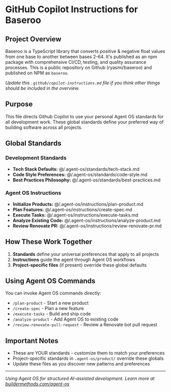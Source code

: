 # GitHub Copilot Instructions for Baseroo

## Project Overview

Baseroo is a TypeScript library that converts positive & negative float values from one base to another between bases 2-64. It's published as an npm package with comprehensive CI/CD, testing, and quality assurance processes. This is a public repository on Github (ryasmi/baseroo) and published on NPM as `baseroo`.

_Update this `.github/copilot-instructions.md` file if you think other things should be included in the overview._

## Purpose

This file directs Github Copilot to use your personal Agent OS standards for all development work. These global standards define your preferred way of building software across all projects.

## Global Standards

### Development Standards

- **Tech Stack Defaults:** @/.agent-os/standards/tech-stack.md
- **Code Style Preferences:** @/.agent-os/standards/code-style.md
- **Best Practices Philosophy:** @/.agent-os/standards/best-practices.md

### Agent OS Instructions

- **Initialize Products:** @/.agent-os/instructions/plan-product.md
- **Plan Features:** @/.agent-os/instructions/create-spec.md
- **Execute Tasks:** @/.agent-os/instructions/execute-tasks.md
- **Analyze Existing Code:** @/.agent-os/instructions/analyze-product.md
- **Review Renovate PR:** @/.agent-os/instructions/review-renovate-pr.md

## How These Work Together

1. **Standards** define your universal preferences that apply to all projects
2. **Instructions** guide the agent through Agent OS workflows
3. **Project-specific files** (if present) override these global defaults

## Using Agent OS Commands

You can invoke Agent OS commands directly:

- `/plan-product` - Start a new product
- `/create-spec` - Plan a new feature
- `/execute-tasks` - Build and ship code
- `/analyze-product` - Add Agent OS to existing code
- `/review-renovate-pull-request` - Review a Renovate bot pull request

## Important Notes

- These are YOUR standards - customize them to match your preferences
- Project-specific standards in `.agent-os/product/` override these globals
- Update these files as you discover new patterns and preferences

---

_Using Agent OS for structured AI-assisted development. Learn more at [buildermethods.com/agent-os](https://buildermethods.com/agent-os)_
